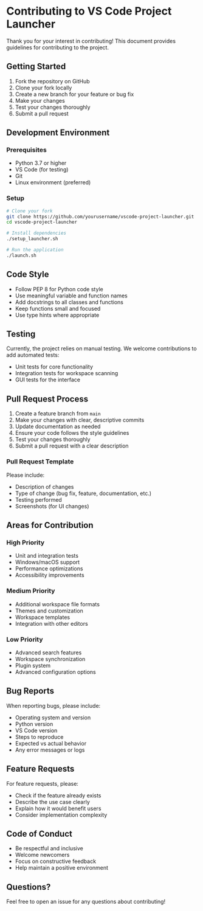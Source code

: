 # Contributing to VS Code Project Launcher

Thank you for your interest in contributing! This document provides guidelines for contributing to the project.

## Getting Started

1. Fork the repository on GitHub
2. Clone your fork locally
3. Create a new branch for your feature or bug fix
4. Make your changes
5. Test your changes thoroughly
6. Submit a pull request

## Development Environment

### Prerequisites

- Python 3.7 or higher
- VS Code (for testing)
- Git
- Linux environment (preferred)

### Setup

```bash
# Clone your fork
git clone https://github.com/yourusername/vscode-project-launcher.git
cd vscode-project-launcher

# Install dependencies
./setup_launcher.sh

# Run the application
./launch.sh
```

## Code Style

- Follow PEP 8 for Python code style
- Use meaningful variable and function names
- Add docstrings to all classes and functions
- Keep functions small and focused
- Use type hints where appropriate

## Testing

Currently, the project relies on manual testing. We welcome contributions to add automated tests:

- Unit tests for core functionality
- Integration tests for workspace scanning
- GUI tests for the interface

## Pull Request Process

1. Create a feature branch from `main`
2. Make your changes with clear, descriptive commits
3. Update documentation as needed
4. Ensure your code follows the style guidelines
5. Test your changes thoroughly
6. Submit a pull request with a clear description

### Pull Request Template

Please include:
- Description of changes
- Type of change (bug fix, feature, documentation, etc.)
- Testing performed
- Screenshots (for UI changes)

## Areas for Contribution

### High Priority
- Unit and integration tests
- Windows/macOS support
- Performance optimizations
- Accessibility improvements

### Medium Priority
- Additional workspace file formats
- Themes and customization
- Workspace templates
- Integration with other editors

### Low Priority
- Advanced search features
- Workspace synchronization
- Plugin system
- Advanced configuration options

## Bug Reports

When reporting bugs, please include:
- Operating system and version
- Python version
- VS Code version
- Steps to reproduce
- Expected vs actual behavior
- Any error messages or logs

## Feature Requests

For feature requests, please:
- Check if the feature already exists
- Describe the use case clearly
- Explain how it would benefit users
- Consider implementation complexity

## Code of Conduct

- Be respectful and inclusive
- Welcome newcomers
- Focus on constructive feedback
- Help maintain a positive environment

## Questions?

Feel free to open an issue for any questions about contributing!